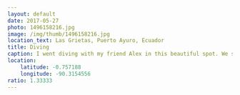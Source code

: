 ```yaml
---
layout: default
date: 2017-05-27
photo: 1496158216.jpg
image: /img/thumb/1496158216.jpg
location_text: Las Grietas, Puerto Ayuro, Ecuador
title: Diving
caption: I went diving with my friend Alex in this beautiful spot. We saw tons of middle-sized fish and a giant one hidding behind rocks! Cheers mate :)
location:
    latitude: -0.757188
    longitude: -90.3154556
ratio: 1.33333
---
```

